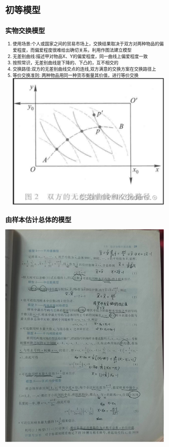 # 初等模型
## 实物交换模型
1. 使用场景:个人或国家之间的贸易市场上，交换结果取决于双方对两种物品的偏爱程度，而偏爱程度很难给出确切关系，利用作图法建立模型
2. 无差别曲线:描述甲对物品X、Y的偏爱程度，同一曲线上偏爱程度一致
3. 按照常识，无差别曲线是下降的、下凸的，互不相交的
4. 交换路径:双方的无差别曲线交点的连线,双方满意的交换方案在交换路径上
5. 等价交换准则: 两种物品用同一种货币衡量其价值，进行等价交换
![实物交换](/pic/img_3.png)
## 由样本估计总体的模型
![由样本估计总体](/pic/img_4.jpg)